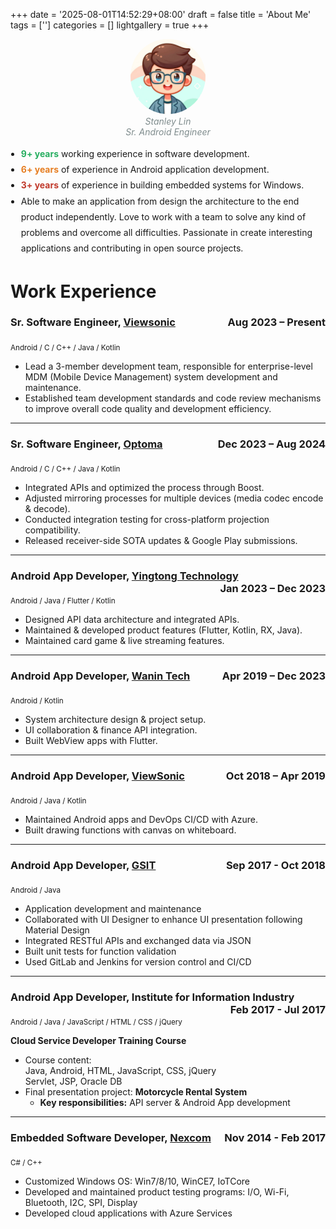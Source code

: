 +++
date = '2025-08-01T14:52:29+08:00'
draft = false
title = 'About Me'
tags = ['']
categories = []
lightgallery = true
+++
<p style="text-align: center;">
  <img src="avatar.png" style="border-radius: 50%; width: 120px;"><br>
  <em style="color: #7f8c8d;">Stanley Lin</em><br>
  <em style="color: #7f8c8d;">Sr. Android Engineer</em><br>
</p>

<div style="margin-top: 1em; line-height: 1.8;">
  <ul style="list-style: disc; padding-left: 1.2em;">
    <li><span style="color: #27ae60;"><strong>9+ years</strong></span> working experience in software development.</li>
    <li><span style="color: #e67e22;"><strong>6+ years</strong></span> of experience in Android application development.</li>
    <li><span style="color: #c0392b;"><strong>3+ years</strong></span> of experience in building embedded systems for Windows.</li>
    <li></span>Able to make an application from design the architecture to the end product independently. Love to work with a team to solve any kind of problems and overcome all difficulties. Passionate in create interesting applications and contributing in open source projects.</li>

  </ul>
</div>

# Work Experience

### Sr. Software Engineer, <a href="https://www.viewsonic.com" target="_blank">Viewsonic</a> <span style="float:right;">Aug 2023 – Present</span>

<sub>Android / C / C++ / Java / Kotlin</sub>

- Lead a 3-member development team, responsible for enterprise-level MDM (Mobile Device
 Management) system development and maintenance.
- Established team development standards and code review mechanisms to improve overall code
 quality and development efficiency.

---

### Sr. Software Engineer, <a href="https://www.optoma.com" target="_blank">Optoma</a> <span style="float:right;">Dec 2023 – Aug 2024</span>

<sub>Android / C / C++ / Java / Kotlin</sub>

- Integrated APIs and optimized the process through Boost.  
- Adjusted mirroring processes for multiple devices (media codec encode & decode).
- Conducted integration testing for cross-platform projection compatibility.
- Released receiver-side SOTA updates & Google Play submissions.

---

### Android App Developer, <a href="https://www.yingtong.com" target="_blank">Yingtong Technology</a> <span style="float:right;">Jan 2023 – Dec 2023</span>

<sub>Android / Java / Flutter / Kotlin</sub>

- Designed API data architecture and integrated APIs.  
- Maintained & developed product features (Flutter, Kotlin, RX, Java).
- Maintained card game & live streaming features.

---

### Android App Developer, <a href="https://www.wanintek.com" target="_blank">Wanin Tech</a> <span style="float:right;">Apr 2019 – Dec 2023</span>

<sub>Android / Kotlin</sub>

- System architecture design & project setup.  
- UI collaboration & finance API integration.  
- Built WebView apps with Flutter.

---

### Android App Developer, <a href="https://www.viewsonic.com" target="_blank">ViewSonic</a> <span style="float:right;">Oct 2018 – Apr 2019</span>

<sub>Android / Java / Kotlin</sub>

- Maintained Android apps and DevOps CI/CD with Azure.  
- Built drawing functions with canvas on whiteboard.

---

### Android App Developer, <a href="https://www.linkedin.com/company/gsit-tw/" target="_blank">GSIT</a> <span style="float:right;">Sep 2017 - Oct 2018</span>
<sub>Android / Java</sub>

- Application development and maintenance  
- Collaborated with UI Designer to enhance UI presentation following Material Design  
- Integrated RESTful APIs and exchanged data via JSON  
- Built unit tests for function validation  
- Used GitLab and Jenkins for version control and CI/CD

---

### Android App Developer, Institute for Information Industry <span style="float:right;">Feb 2017 - Jul 2017</span>
<sub>Android / Java / JavaScript / HTML / CSS / jQuery</sub>

**Cloud Service Developer Training Course**  
- Course content:  
  Java, Android, HTML, JavaScript, CSS, jQuery  
  Servlet, JSP, Oracle DB  
- Final presentation project: **Motorcycle Rental System**  
  - **Key responsibilities:** API server & Android App development

---

### Embedded Software Developer, <a href="https://www.nexcom.com.tw/" target="_blank">Nexcom</a> <span style="float:right;">Nov 2014 - Feb 2017</span>
<sub>C# / C++</sub>

- Customized Windows OS: Win7/8/10, WinCE7, IoTCore  
- Developed and maintained product testing programs: I/O, Wi-Fi, Bluetooth, I2C, SPI, Display  
- Developed cloud applications with Azure Services